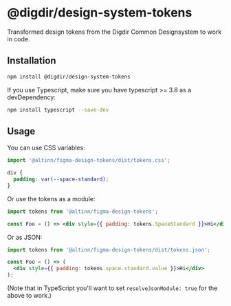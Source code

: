 # @digdir/design-system-tokens

Transformed design tokens from the Digdir Common Designsystem to work in code.

## Installation

```sh
npm install @digdir/design-system-tokens
```

If you use Typescript, make sure you have typescript >= 3.8 as a devDependency:

```sh
npm install typescript --save-dev
```

## Usage

You can use CSS variables:

```js
import '@altinn/figma-design-tokens/dist/tokens.css';
```

```css
div {
  padding: var(--space-standard);
}
```

Or use the tokens as a module:

```jsx
import tokens from '@altinn/figma-design-tokens';

const Foo = () => <div style={{ padding: tokens.SpaceStandard }}>Hi</div>;
```

Or as JSON:

```jsx
import tokens from '@altinn/figma-design-tokens/dist/tokens.json';

const Foo = () => (
  <div style={{ padding: tokens.space.standard.value }}>Hi</div>
);
```

(Note that in TypeScript you'll want to set `resolveJsonModule: true` for the above to work.)
